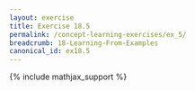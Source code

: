 ```yaml
---
layout: exercise
title: Exercise 18.5
permalink: /concept-learning-exercises/ex_5/
breadcrumb: 18-Learning-From-Examples
canonical_id: ex18.5
---
```


{% include mathjax_support %}
